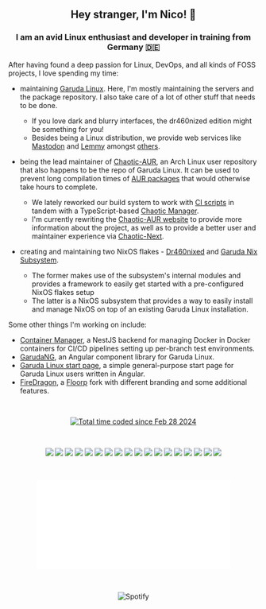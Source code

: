 <h2 align="center">Hey stranger, I'm Nico! 👋</h2>
<h3 align="center">I am an avid Linux enthusiast and developer in training from Germany 🇩🇪</h3>

After having found a deep passion for Linux, DevOps, and all kinds of FOSS projects, I love spending my time:

- maintaining [Garuda Linux](https://garudalinux.org).
  Here, I'm mostly maintaining the servers and the package repository.
  I also take care of a lot of other stuff that needs to be done.

  - If you love dark and blurry interfaces, the dr460nized edition might be something for you!
  - Besides being a Linux distribution, we provide web services like [Mastodon](https://social.garudalinux.org)
    and [Lemmy](https://lemmy.garudalinux.org) amongst [others](https://start.garudalinux.org).

- being the lead maintainer of [Chaotic-AUR](https://chaotic.cx), an Arch Linux user repository that also happens to be the repo of Garuda
  Linux.
  It can be used to prevent long compilation times of [AUR packages](https://aur.archlinux.org) that would otherwise take hours to
  complete.

  - We lately reworked our build system to work with [CI scripts](https://github.com/chaotic-cx/chaotic-repository-template/commits/main/)
    in tandem with a TypeScript-based [Chaotic Manager](https://gitlab.com/garuda-linux/tools/chaotic-manager).
  - I'm currently rewriting the [Chaotic-AUR website](https://chaotic.cx) to provide more information about the project,
    as well as to provide a better user and maintainer experience via [Chaotic-Next](https://github.com/chaotic-cx/chaotic-next).

- creating and maintaining two NixOS flakes - [Dr460nixed](https://nixed.dr460nf1r3.org)
  and [Garuda Nix Subsystem](https://github.com/garuda-linux/garuda-nix-subsystem).
  - The former makes use of the subsystem's internal modules and provides a framework to easily get started with a pre-configured NixOS
    flakes setup
  - The latter is a NixOS subsystem that provides a way to easily install and manage NixOS on top of an existing Garuda Linux installation.

Some other things I'm working on include:

- [Container Manager](https://github.com/dr460nf1r3/container-manager), a NestJS backend for managing Docker in Docker containers for CI/CD
  pipelines setting up per-branch test environments.
- [GarudaNG](https://github.com/FilipTLW/garuda-ng), an Angular component library for Garuda Linux.
- [Garuda Linux start page](https://start.garudalinux.org), a simple general-purpose start page for Garuda Linux users written in Angular.
- [FireDragon](https://github.com/dr460nf1r3/firedragon-browser), a [Floorp](https://floorp.app/en) fork with different branding and some
  additional features.

<br>
<p align="center">
<a href="https://wakatime.com/@018deff5-fb68-461a-b0a1-63542c970813"><img src="https://wakatime.com/badge/user/018deff5-fb68-461a-b0a1-63542c970813.svg" alt="Total time coded since Feb 28 2024" /></a>
</p>

<br>
<p align="center">
<img src="https://cdn.jsdelivr.net/gh/devicons/devicon/icons/nixos/nixos-original.svg" width="40"/> 
<img src="https://cdn.jsdelivr.net/gh/devicons/devicon@latest/icons/angular/angular-original.svg" width="40"/> 
<img src="https://cdn.jsdelivr.net/gh/devicons/devicon@latest/icons/typescript/typescript-original.svg" width="40"/> 
<img src="https://cdn.jsdelivr.net/gh/devicons/devicon@latest/icons/html5/html5-original.svg" width="40"/> 
<img src="https://cdn.jsdelivr.net/gh/devicons/devicon@latest/icons/javascript/javascript-original.svg" width="40"/> 
<img src="https://upload.wikimedia.org/wikipedia/commons/5/5b/Antu_distributor-logo-archlinux.svg" width="40"/> 
<img src="https://cdn.jsdelivr.net/gh/devicons/devicon@latest/icons/ansible/ansible-original.svg" width="40"/> 
<img src="https://cdn.jsdelivr.net/gh/devicons/devicon/icons/bash/bash-original.svg" width="40"/> 
<img src="https://cdn.jsdelivr.net/gh/devicons/devicon/icons/docker/docker-plain-wordmark.svg" width="40"/>
<img src="https://cdn.jsdelivr.net/gh/devicons/devicon@latest/icons/github/github-original.svg" width="40"/> 
<img src="https://cdn.jsdelivr.net/gh/devicons/devicon/icons/gitlab/gitlab-original-wordmark.svg" width="40"/>
<img src="https://cdn.jsdelivr.net/gh/devicons/devicon/icons/hugo/hugo-original.svg" width="40"/>
<img src="https://cdn.jsdelivr.net/gh/devicons/devicon@latest/icons/webstorm/webstorm-original.svg" width="40"/>
<img src="https://cdn.jsdelivr.net/gh/devicons/devicon/icons/vscode/vscode-original.svg" width="40"/> 
<img src="https://cdn.jsdelivr.net/gh/devicons/devicon/icons/linux/linux-original.svg" width="40"/>
<img src="https://cdn.jsdelivr.net/gh/devicons/devicon/icons/markdown/markdown-original.svg" width="40" />
<img src="https://cdn.jsdelivr.net/gh/devicons/devicon/icons/nginx/nginx-original.svg" width="40"/>
<img src="https://cdn.jsdelivr.net/gh/devicons/devicon/icons/debian/debian-plain-wordmark.svg" width="40"/>
</p>

<br>
<p align="center">
  <img align="center" width="390" alt="🦑" src="./metrics.classic.svg">
</p>

<br>
<p align="center">
<img href="https://spotify-github-profile.kittinanx.com/api/view?uid=1132640999&redirect=true"
        src="https://spotify-github-profile.kittinanx.com/api/view?uid=1132640999&cover_image=true&theme=novatorem&show_offline=false&background_color=000000&interchange=false&bar_color=ff0000&bar_color_cover=false" 
        alt="Spotify">
</p>
